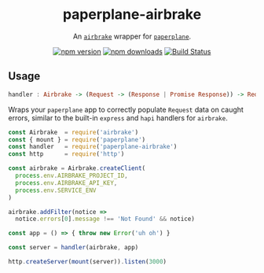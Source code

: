<h1 align="center">
  paperplane-airbrake
</h1>
<p align="center">
  An <a href="https://github.com/airbrake/node-airbrake"><code>airbrake</code></a> wrapper for <a href="https://github.com/articulate/paperplane"><code>paperplane</code></a>.
</p>
<p align="center">
  <a href="https://www.npmjs.com/package/paperplane-airbrake"><img src="https://img.shields.io/npm/v/paperplane-airbrake.svg" alt="npm version" style="max-width:100%;"></a> <a href="https://www.npmjs.com/package/paperplane-airbrake"><img src="https://img.shields.io/npm/dm/paperplane-airbrake.svg" alt="npm downloads" style="max-width:100%;"></a> <a href="https://travis-ci.org/articulate/paperplane-airbrake"><img src="https://travis-ci.org/articulate/paperplane-airbrake.svg?branch=master" alt="Build Status" style="max-width:100%;"></a>
</p>

## Usage

```haskell
handler : Airbrake -> (Request -> (Response | Promise Response)) -> Request -> Promise Response
```

Wraps your `paperplane` app to correctly populate `Request` data on caught errors, similar to the built-in `express` and `hapi` handlers for `airbrake`.

```js
const Airbrake  = require('airbrake')
const { mount } = require('paperplane')
const handler   = require('paperplane-airbrake')
const http      = require('http')

const airbrake = Airbrake.createClient(
  process.env.AIRBRAKE_PROJECT_ID,
  process.env.AIRBRAKE_API_KEY,
  process.env.SERVICE_ENV
)

airbrake.addFilter(notice =>
  notice.errors[0].message !== 'Not Found' && notice)

const app = () => { throw new Error('uh oh') }

const server = handler(airbrake, app)

http.createServer(mount(server)).listen(3000)
```
